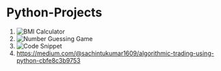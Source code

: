 # Python-Projects

1. ![BMI Calculator](https://user-images.githubusercontent.com/103982094/213781292-9dacfa63-925e-457f-9c28-b442d31fd9c5.png)
2. ![Number Guessing Game](https://user-images.githubusercontent.com/103982094/214581582-54930918-668f-4291-a189-3bc797022928.png)
3. ![Code Snippet](https://user-images.githubusercontent.com/103982094/215088863-4f04b62f-1852-4f87-b653-c2c870afb26d.png)
4. https://medium.com/@sachintukumar1609/algorithmic-trading-using-python-cbfe8c3b9753
